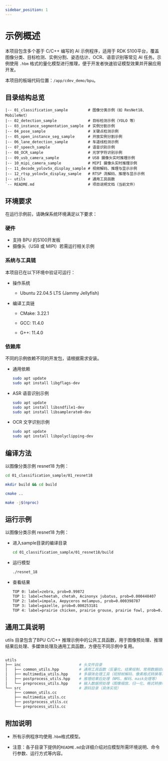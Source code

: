 ```yaml
---
sidebar_position: 1
---
```


# 示例概述

本项目包含多个基于 C/C++ 编写的 AI 示例程序，适用于 RDK S100平台，覆盖图像分类、目标检测、实例分割、姿态估计、OCR、语音识别等常见 AI 任务。示例使用 `.hbm` 格式的量化模型进行推理，便于开发者快速验证模型效果并开展应用开发。

本项目的板端代码位置：`/app/cdev_demo/bpu`。

## 目录结构总览

```text
|-- 01_classification_sample         # 图像分类示例（如 ResNet18、MobileNet）
|-- 02_detection_sample              # 目标检测示例（YOLO 等）
|-- 03_instance_segmentation_sample  # 实例分割示例
|-- 04_pose_sample                   # 关键点检测示例
|-- 05_open_instance_seg_sample      # 开放实例分割示例
|-- 06_lane_detection_sample         # 车道线检测示例
|-- 07_speech_sample                 # 语音识别示例
|-- 08_OCR_sample                    # 光学字符识别示例
|-- 09_usb_camera_sample             # USB 摄像头实时推理示例
|-- 10_mipi_camera_sample            # MIPI 摄像头实时推理示例
|-- 11_decode_yolov5x_display_sample # 视频解码、推理与显示示例
|-- 12_rtsp_yolov5x_display_sample   # RTSP 流解码、推理与显示示例
|-- utils                            # 通用工具函数
`-- README.md                        # 项目说明文档（当前文件）
```

## 环境要求

在运行示例前，请确保系统环境满足以下要求：

### 硬件
- 支持 BPU 的S100开发板
- 摄像头（USB 或 MIPI）若需运行相关示例

### 系统与工具链
本项目已在以下环境中验证可运行：

- 操作系统

    - Ubuntu 22.04.5 LTS (Jammy Jellyfish)

- 编译工具链

    - CMake: 3.22.1

    - GCC: 11.4.0

    - G++: 11.4.0

### 依赖库
不同的示例依赖不同的开发包，请根据需求安装。

- 通用依赖
    ```bash
    sudo apt update
    sudo apt install libgflags-dev
    ```

- ASR 语音识别示例
    ```bash
    sudo apt update
    sudo apt install libsndfile1-dev
    sudo apt install libsamplerate0-dev
    ```

- OCR 文字识别示例
    ```bash
    sudo apt update
    sudo apt install libpolyclipping-dev
    ```

## 编译方法
以图像分类示例 resnet18 为例：

```bash
cd 01_classification_sample/01_resnet18

mkdir build && cd build

cmake ..

make -j$(nproc)
```

## 运行示例
以图像分类示例 resnet18 为例：
+ 进入sample目录的编译目录
    ```bash
    cd 01_classification_sample/01_resnet18/build
    ```
+ 运行模型
    ``` bash
    ./resnet_18
    ```
+ 查看结果
    ``` bash
    TOP 0: label=zebra, prob=0.99872
    TOP 1: label=cheetah, chetah, Acinonyx jubatus, prob=0.000448407
    TOP 2: label=impala, Aepyceros melampus, prob=0.000398787
    TOP 3: label=gazelle, prob=0.000253181
    TOP 4: label=prairie chicken, prairie grouse, prairie fowl, prob=0.000179423
    ```

## 通用工具说明
utils 目录包含了BPU C/C++ 推理示例中的公共工具函数，用于图像预处理、推理结果后处理、多媒体处理及通用工具函数，方便在不同示例中复用。

```bash

utils
├── inc                          # 头文件目录
│   ├── common_utils.hpp         # 通用工具函数（反量化、结果绘制、常用数据结构等）
│   ├── multimedia_utils.hpp     # 多媒体处理工具（视频帧解码、像素格式转换等）
│   ├── postprocess_utils.hpp    # 推理结果后处理（NMS、解码、mask处理等）
│   └── preprocess_utils.hpp     # 输入数据预处理（图像缩放、归一化、格式转换等）
└── src                          # 源码目录（具体实现）
    ├── common_utils.cc
    ├── multimedia_utils.cc
    ├── postprocess_utils.cc
    └── preprocess_utils.cc


```

## 附加说明
* 所有示例程序均使用`.hbm`格式模型。

* 注意：各子目录下提供的`README.md`会详细介绍对应模型所需环境说明、命令行参数、运行方式等内容。
